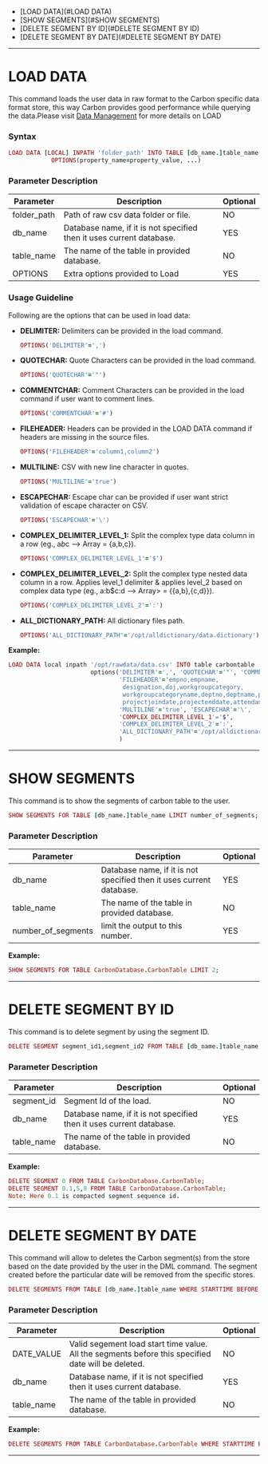<!--
    Licensed to the Apache Software Foundation (ASF) under one
    or more contributor license agreements.  See the NOTICE file
    distributed with this work for additional information
    regarding copyright ownership.  The ASF licenses this file
    to you under the Apache License, Version 2.0 (the
    "License"); you may not use this file except in compliance
    with the License.  You may obtain a copy of the License at

      http://www.apache.org/licenses/LICENSE-2.0

    Unless required by applicable law or agreed to in writing,
    software distributed under the License is distributed on an
    "AS IS" BASIS, WITHOUT WARRANTIES OR CONDITIONS OF ANY
    KIND, either express or implied.  See the License for the
    specific language governing permissions and limitations
    under the License.
-->

* [LOAD DATA](#LOAD DATA)
* [SHOW SEGMENTS](#SHOW SEGMENTS)
* [DELETE SEGMENT BY ID](#DELETE SEGMENT BY ID)
* [DELETE SEGMENT BY DATE](#DELETE SEGMENT BY DATE)

***

# LOAD DATA
 This command loads the user data in raw format to the Carbon specific data format store, this way Carbon provides good performance while querying the data.Please visit [Data Management](Carbondata-Management.md) for more details on LOAD

### Syntax

  ```ruby
  LOAD DATA [LOCAL] INPATH 'folder_path' INTO TABLE [db_name.]table_name 
              OPTIONS(property_name=property_value, ...)
  ```

### Parameter Description

| Parameter | Description | Optional |
| ------------- | -----| -------- |
| folder_path | Path of raw csv data folder or file. | NO |
| db_name | Database name, if it is not specified then it uses current database. | YES |
| table_name | The name of the table in provided database.| NO |
| OPTIONS | Extra options provided to Load | YES |
 

### Usage Guideline
Following are the options that can be used in load data:
- **DELIMITER:** Delimiters can be provided in the load command.
    
    ``` ruby
    OPTIONS('DELIMITER'=',')
    ```
- **QUOTECHAR:** Quote Characters can be provided in the load command.

    ```ruby
    OPTIONS('QUOTECHAR'='"')
    ```
- **COMMENTCHAR:** Comment Characters can be provided in the load command if user want to comment lines.

    ```ruby
    OPTIONS('COMMENTCHAR'='#')
    ```
- **FILEHEADER:** Headers can be provided in the LOAD DATA command if headers are missing in the source files.

    ```ruby
    OPTIONS('FILEHEADER'='column1,column2') 
    ```
- **MULTILINE:** CSV with new line character in quotes.

    ```ruby
    OPTIONS('MULTILINE'='true') 
    ```
- **ESCAPECHAR:** Escape char can be provided if user want strict validation of escape character on CSV.

    ```ruby
    OPTIONS('ESCAPECHAR'='\') 
    ```
- **COMPLEX_DELIMITER_LEVEL_1:** Split the complex type data column in a row (eg., a$b$c --> Array = {a,b,c}).

    ```ruby
    OPTIONS('COMPLEX_DELIMITER_LEVEL_1'='$') 
    ```
- **COMPLEX_DELIMITER_LEVEL_2:** Split the complex type nested data column in a row. Applies level_1 delimiter & applies level_2 based on complex data type (eg., a:b$c:d --> Array> = {{a,b},{c,d}}).

    ```ruby
    OPTIONS('COMPLEX_DELIMITER_LEVEL_2'=':') 
    ```
- **ALL_DICTIONARY_PATH:** All dictionary files path.

    ```ruby
    OPTIONS('ALL_DICTIONARY_PATH'='/opt/alldictionary/data.dictionary')
    ```

**Example:**

  ```ruby
  LOAD DATA local inpath '/opt/rawdata/data.csv' INTO table carbontable
                         options('DELIMITER'=',', 'QUOTECHAR'='"', 'COMMENTCHAR'='#',
                                 'FILEHEADER'='empno,empname,
                                  designation,doj,workgroupcategory,
                                  workgroupcategoryname,deptno,deptname,projectcode,
                                  projectjoindate,projectenddate,attendance,utilization,salary',
                                 'MULTILINE'='true', 'ESCAPECHAR'='\', 
                                 'COMPLEX_DELIMITER_LEVEL_1'='$', 
                                 'COMPLEX_DELIMITER_LEVEL_2'=':',
                                 'ALL_DICTIONARY_PATH'='/opt/alldictionary/data.dictionary'
                                 )
  ```

***

# SHOW SEGMENTS
This command is to show the segments of carbon table to the user.

  ```ruby
  SHOW SEGMENTS FOR TABLE [db_name.]table_name LIMIT number_of_segments;
  ```

### Parameter Description

| Parameter | Description | Optional |
| ------------- | -----| --------- |
| db_name | Database name, if it is not specified then it uses current database. | YES |
| table_name | The name of the table in provided database.| NO |
| number_of_segments | limit the output to this number. | YES |

**Example:**

  ```ruby
  SHOW SEGMENTS FOR TABLE CarbonDatabase.CarbonTable LIMIT 2;
  ```

***

# DELETE SEGMENT BY ID

This command is to delete segment by using the segment ID.

  ```ruby
  DELETE SEGMENT segment_id1,segment_id2 FROM TABLE [db_name.]table_name;
  ```

### Parameter Description

| Parameter | Description | Optional |
| ------------- | -----| --------- |
| segment_id | Segment Id of the load. | NO |
| db_name | Database name, if it is not specified then it uses current database. | YES |
| table_name | The name of the table in provided database.| NO |

**Example:**

  ```ruby
  DELETE SEGMENT 0 FROM TABLE CarbonDatabase.CarbonTable;
  DELETE SEGMENT 0.1,5,8 FROM TABLE CarbonDatabase.CarbonTable;
  Note: Here 0.1 is compacted segment sequence id.  
  ```

***

# DELETE SEGMENT BY DATE
This command will allow to deletes the Carbon segment(s) from the store based on the date provided by the user in the DML command. The segment created before the particular date will be removed from the specific stores.

  ```ruby
  DELETE SEGMENTS FROM TABLE [db_name.]table_name WHERE STARTTIME BEFORE [DATE_VALUE];
  ```

### Parameter Description

| Parameter | Description | Optional |
| ------------- | -----| ------ |
| DATE_VALUE | Valid segement load start time value. All the segments before this specified date will be deleted. | NO |
| db_name | Database name, if it is not specified then it uses current database. | YES |
| table_name | The name of the table in provided database.| NO |

**Example:**

  ```ruby
  DELETE SEGMENTS FROM TABLE CarbonDatabase.CarbonTable WHERE STARTTIME BEFORE '2017-06-01 12:05:06';  
  ```

***